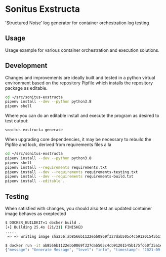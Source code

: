 # Sonitus Exstructa

'Structured Noise' log generator for container orchestration log testing

## Usage

Usage example for various container orchestration and execution solutions.

## Development

Changes and improvements are ideally built and tested in a python virtual environment based on the repository Pipfile which installs the repository package as editable.

```sh
cd ~/src/sonitus-exstructa
pipenv install --dev --python python3.8
pipenv shell
```

Where you can do an editable install and execute the program as desired to test output:

```sh
sonitus-exstructa generate
```

When upgrading core dependencies, it may be necessary to rebuild the Pipfile and lock, derived from requirements files a la

```sh
cd ~/src/sonitus-exstructa
pipenv install --dev --python python3.8
pipenv shell
pipenv install --requirements requirements.txt
pipenv install --dev --requirements requirements-testing.txt
pipenv install --dev --requirements requirements-build.txt
pipenv install --editable .
```

## Testing

When satisfied with changes, you should also test an updated container image behaves as exeptected

```sh
$ DOCKER_BUILDKIT=1 docker build .
[+] Building 25.4s (21/21) FINISHED
.....
 => => writing image sha256:ab8566b1122ebb0869f327dab505c4cb91201545b175fc60f35a1e698a719878                                                                                                                  0.0s

$ docker run -it ab8566b1122ebb0869f327dab505c4cb91201545b175fc60f35a1e698a719878 generate
{"message": "Generate Message", "level": "info", "timestamp": "2021-09-07T01:10:45.350580"}
```
